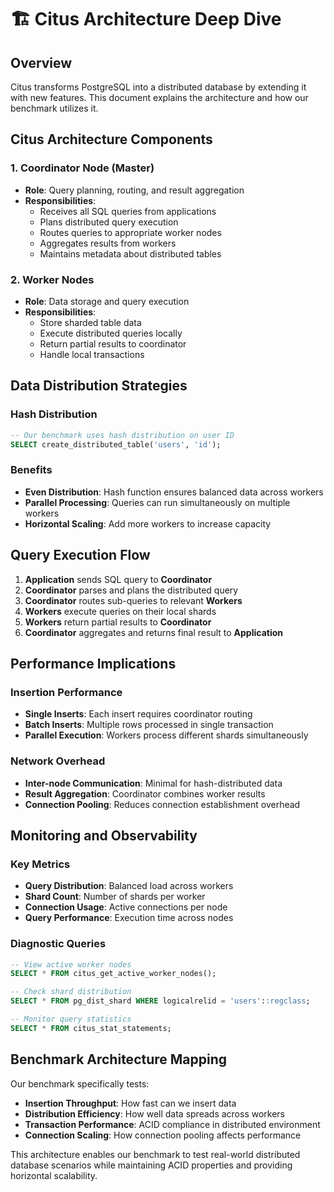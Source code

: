# 🏗️ Citus Architecture Deep Dive

## Overview
Citus transforms PostgreSQL into a distributed database by extending it with new features. This document explains the architecture and how our benchmark utilizes it.

## Citus Architecture Components

### 1. Coordinator Node (Master)
- **Role**: Query planning, routing, and result aggregation
- **Responsibilities**:
  - Receives all SQL queries from applications
  - Plans distributed query execution
  - Routes queries to appropriate worker nodes
  - Aggregates results from workers
  - Maintains metadata about distributed tables

### 2. Worker Nodes
- **Role**: Data storage and query execution
- **Responsibilities**:
  - Store sharded table data
  - Execute distributed queries locally
  - Return partial results to coordinator
  - Handle local transactions

## Data Distribution Strategies

### Hash Distribution
```sql
-- Our benchmark uses hash distribution on user ID
SELECT create_distributed_table('users', 'id');
```

### Benefits
- **Even Distribution**: Hash function ensures balanced data across workers
- **Parallel Processing**: Queries can run simultaneously on multiple workers
- **Horizontal Scaling**: Add more workers to increase capacity

## Query Execution Flow

1. **Application** sends SQL query to **Coordinator**
2. **Coordinator** parses and plans the distributed query
3. **Coordinator** routes sub-queries to relevant **Workers**
4. **Workers** execute queries on their local shards
5. **Workers** return partial results to **Coordinator**
6. **Coordinator** aggregates and returns final result to **Application**

## Performance Implications

### Insertion Performance
- **Single Inserts**: Each insert requires coordinator routing
- **Batch Inserts**: Multiple rows processed in single transaction
- **Parallel Execution**: Workers process different shards simultaneously

### Network Overhead
- **Inter-node Communication**: Minimal for hash-distributed data
- **Result Aggregation**: Coordinator combines worker results
- **Connection Pooling**: Reduces connection establishment overhead

## Monitoring and Observability

### Key Metrics
- **Query Distribution**: Balanced load across workers
- **Shard Count**: Number of shards per worker
- **Connection Usage**: Active connections per node
- **Query Performance**: Execution time across nodes

### Diagnostic Queries
```sql
-- View active worker nodes
SELECT * FROM citus_get_active_worker_nodes();

-- Check shard distribution
SELECT * FROM pg_dist_shard WHERE logicalrelid = 'users'::regclass;

-- Monitor query statistics
SELECT * FROM citus_stat_statements;
```

## Benchmark Architecture Mapping

Our benchmark specifically tests:
- **Insertion Throughput**: How fast can we insert data
- **Distribution Efficiency**: How well data spreads across workers
- **Transaction Performance**: ACID compliance in distributed environment
- **Connection Scaling**: How connection pooling affects performance

This architecture enables our benchmark to test real-world distributed database scenarios while maintaining ACID properties and providing horizontal scalability.
